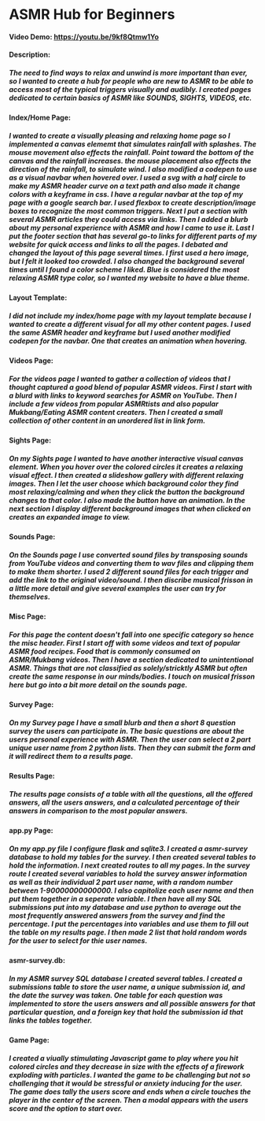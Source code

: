 # ASMR Hub for Beginners
#### Video Demo:  <https://youtu.be/9kf8Qtmw1Yo>
#### Description:
##### *The need to find ways to relax and unwind is more important than ever, so I wanted to create a hub for people who are new to ASMR to be able to access most of the typical triggers visually and audibly. I created pages dedicated to certain basics of ASMR like SOUNDS, SIGHTS, VIDEOS, etc.*
#### Index/Home Page:
##### I wanted to create a visually pleasing and relaxing home page so I implemented a canvas elememt that simulates rainfall with splashes. The mouse movement also effects the rainfall. Point toward the bottom of the canvas and the rainfall increases. the mouse placement also effects the direction of the rainfall, to simulate wind. I also modified a codepen to use as a visual navbar when hovered over. I used a svg with a half circle to make my ASMR header curve on a text path and also made it change colors with a keyframe in css. I have a regular navbar at the top of my page with a google search bar. I used flexbox to create description/image boxes to recognize the most common triggers. Next I put a section with several ASMR articles they could access via links. Then I added a blurb about my personal experience with ASMR and how I came to use it. Last I put the footer section that has several go-to links for different parts of my website for quick access and links to all the pages. I debated and changed the layout of this page several times. I first used a hero image, but I felt it looked too crowded. I also changed the background several times until I found a color scheme I liked. Blue is considered the most relaxing ASMR type color, so I wanted my website to have a blue theme.
#### Layout Template:
##### I did not include my index/home page with my layout template because I wanted to create a different visual for all my other content pages. I used the same ASMR header and keyframe but I used another modified codepen for the navbar. One that creates an animation when hovering.
#### Videos Page:
##### For the videos page I wanted to gather a collection of videos that I thought captured a good blend of popular ASMR videos. First I start with a blurd with links to keyword searches for ASMR on YouTube. Then I include a few videos from popular ASMRtists and also popular Mukbang/Eating ASMR content creaters. Then I created a small collection of other content in an unordered list in link form.
#### Sights Page:
##### On my Sights page I wanted to have another interactive visual canvas element. When you hover over the colored circles it creates a relaxing visual effect. I then created a slideshow gallery with different relaxing images. Then I let the user choose which background color they find most relaxing/calming and when they click the button the background changes to that color. I also made the button have an animation. In the next section I display different background images that when clicked on creates an expanded image to view.
#### Sounds Page:
##### On the Sounds page I use converted sound files by transposing sounds from YouTube videos and converting them to wav files and clipping them to make them shorter. I used 2 different sound files for each trigger and add the link to the original video/sound. I then discribe musical frisson in a little more detail and give several examples the user can try for themselves.
#### Misc Page:
##### For this page the content doesn't fall into one specific category so hence the misc header. First I start off with some videos and text of popular ASMR food recipes. Food that is commonly consumed on ASMR/Mukbang videos. Then I have a section dedicated to unintentional ASMR. Things that are not classified as solely/stricktly ASMR but often create the same response in our minds/bodies. I touch on musical frisson here but go into a bit more detail on the sounds page.
#### Survey Page:
##### On my Survey page I have a small blurb and then a short 8 question survey the users can participate in. The basic questions are about the users personal experience with ASMR. Then the user can select a 2 part unique user name from 2 python lists. Then they can submit the form and it will redirect them to a results page.
#### Results Page:
##### The results page consists of a table with all the questions, all the offered answers, all the users answers, and a calculated percentage of their answers in comparison to the most popular answers.
#### app.py Page:
##### On my app.py file I configure flask and sqlite3. I created a asmr-survey database to hold my tables for the survey. I then created several tables to hold the information. I next created routes to all my pages. In the survey route I created several variables to hold the survey answer information as well as their individual 2 part user name, with a random number between 1-90000000000000. I also capitolize each user name and then put them together in a seperate variable. I then have all my SQL submissions put into my database and use python to average out the most frequently answered answers from the survey and find the percentage. I put the percentages into variables and use them to fill out the table on my results page. I then made 2 list that hold random words for the user to select for thie user names.
#### asmr-survey.db:
##### In my ASMR survey SQL database I created several tables. I created a submissions table to store the user name, a unique submission id, and the date the survey was taken. One table for each question was implemented to store the users answers and all possible answers for that particular question, and a foreign key that hold the submission id that links the tables together.
#### Game Page:
##### I created a viually stimulating Javascript game to play where you hit colored circles and they decrease in size with the effects of a firework exploding with particles. I wanted the game to be challenging but not so challenging that it would be stressful or anxiety inducing for the user. The game does tally the users score and ends when a circle touches the player in the center of the screen. Then a modal appears with the users score and the option to start over.